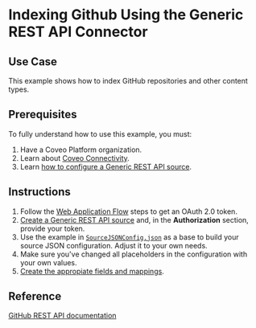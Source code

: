 # Indexing Github Using the Generic REST API Connector

## Use Case
This example shows how to index GitHub repositories and other content types.

## Prerequisites
To fully understand how to use this example, you must:
1. Have a Coveo Platform organization.
2. Learn about [Coveo Connectivity](https://docs.coveo.com/en/1702/).
3. Learn [how to configure a Generic REST API source](https://docs.coveo.com/en/1896/).

## Instructions
1. Follow the [Web Application Flow](https://developer.github.com/apps/building-oauth-apps/authorizing-oauth-apps/#web-application-flow) steps to get an OAuth 2.0 token.
2. [Create a Generic REST API source](https://docs.coveo.com/en/1896/) and, in the **Authorization** section, provide your token.
3. Use the example in [`SourceJSONConfig.json`](https://github.com/coveooss/connectivity-library/blob/master/Github/SourceJSONConfig.json) as a base to build your source JSON configuration. Adjust it to your own needs.
4. Make sure you've changed all placeholders in the configuration with your own values.
5. [Create the appropiate fields and mappings](https://docs.coveo.com/en/1896/#completion).

## Reference
[GitHub REST API documentation](https://docs.github.com/en/rest)
